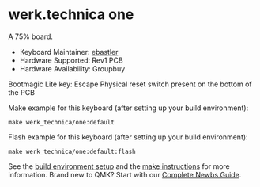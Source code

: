 # werk.technica one

A 75% board.

* Keyboard Maintainer: [ebastler](https://github.com/ebastler)
* Hardware Supported: Rev1 PCB
* Hardware Availability: Groupbuy

Bootmagic Lite key: Escape
Physical reset switch present on the bottom of the PCB

Make example for this keyboard (after setting up your build environment):

    make werk_technica/one:default

Flash example for this keyboard (after setting up your build environment):

    make werk_technica/one:default:flash

See the [build environment setup](https://docs.qmk.fm/#/getting_started_build_tools) and the [make instructions](https://docs.qmk.fm/#/getting_started_make_guide) for more information. Brand new to QMK? Start with our [Complete Newbs Guide](https://docs.qmk.fm/#/newbs).